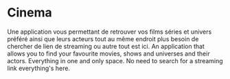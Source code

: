 # Cinema
Une application vous permettant de retrouver vos films séries et univers préféré ainsi que leurs acteurs tout au même endroit plus besoin de chercher de lien de streaming ou autre tout est ici.
An application that allows you to find your favourite movies, shows and universes and their actors. Everything in one and only space. No need to search for a streaming link everything's here.
